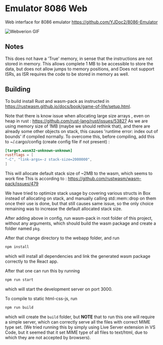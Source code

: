 # Emulator 8086 Web

Web interface for 8086 emulator https://github.com/YJDoc2/8086-Emulator

![Webverion GIF](./webversion.gif)

## Notes

This does not have a 'True' memory, in sense that the instructions are not stored in memory. This allows complete 1 MB to be accessible to store the data, but does not allow jumps to memory positions, and Does not support ISRs, as ISR requires the code to be stored in memory as well.

## Building

To build install Rust and wasm-pack as instructed in https://rustwasm.github.io/docs/book/game-of-life/setup.html.

Note that there is know issue when allocating large size arrays , even on heap in rust :
https://github.com/rust-lang/rust/issues/53827
As we are using memory size of 1MB (maybe we should rethink that), and there are already some other objects on stack, this causes 'runtime error: index out of bounds' if compiled normally.
To overcome this, before compiling, add this to ~/.cargo/config (create config file if not present) :

```TOML
[target.wasm32-unknown-unknown]
rustflags = [
"-C", "link-args=-z stack-size=2000000",
]
```

This will allocate default stack size of ~2MB to the wasm, which seems to work fine
This is according to : https://github.com/rustwasm/wasm-pack/issues/479

We have tried to optimize stack usage by covering various structs in Box instead of allocating on stack, and manually calling std::mem::drop on them once their use is done, but that still causes same issue, so the only choice remaining was to increase the default allocated stack size.

After adding above in config, run wasm-pack in root folder of this project, without any arguments, which should build the wasm package and create a folder named `pkg`.

After that change directory to the webapp folder, and run

```sh
npm install
```

which will install all dependencies and link the generated wasm package correctly to the React app.

After that one can run this by running

```sh
npm run start
```

which will start the development server on port 3000.

To compile to static html-css-js, run

```sh
npm run build
```

which will create the `build` folder, but **NOTE** that to run this one will require a simple server, which can correctly serve all the files with correct MIME type set. (We tried running this by simply using Live Server extension in VS Code, but it seemed that it set MIME type of all files to text/html, due to which they are not accepted by browsers).
